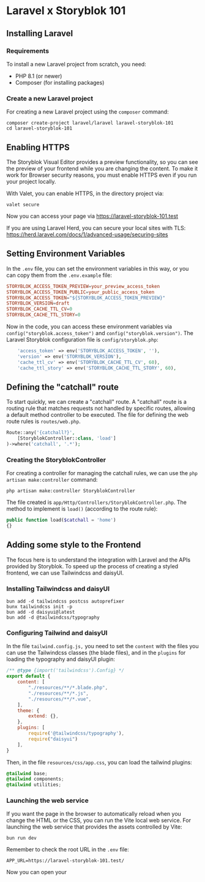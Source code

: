 # Laravel x Storyblok 101

## Installing Laravel

### Requirements
To install a new Laravel project from scratch, you need:
- PHP 8.1 (or newer)
- Composer (for installing packages)

### Create a new Laravel project
For creating a new Laravel project using the `composer` command:
```shell
composer create-project laravel/laravel laravel-storyblok-101
cd laravel-storyblok-101
```


## Enabling HTTPS
The Storyblok Visual Editor provides a preview functionality, so you can see the preview of your frontend while you are changing the content. To make it work for Browser security reasons, you must enable HTTPS even if you run your project locally.

With Valet, you can enable HTTPS, in the directory project via:

```shell
valet secure
```

Now you can access your page via https://laravel-storyblok-101.test

If you are using Laravel Herd, you can secure your local sites with TLS: https://herd.laravel.com/docs/1/advanced-usage/securing-sites


## Setting Environment Variables

In the `.env` file, you can set the environment variables in this way, or you can copy them from the `.env.example` file:

```conf
STORYBLOK_ACCESS_TOKEN_PREVIEW=your_preview_access_token
STORYBLOK_ACCESS_TOKEN_PUBLIC=your_public_access_token
STORYBLOK_ACCESS_TOKEN="${STORYBLOK_ACCESS_TOKEN_PREVIEW}"
STORYBLOK_VERSION=draft
STORYBLOK_CACHE_TTL_CV=0
STORYBLOK_CACHE_TTL_STORY=0
```

Now in the code, you can access these environment variables via `config("storyblok.access_token")` and `config("storyblok.version")`. The Laravel Storyblok configuration file is `config/storyblok.php`:
```php
    'access_token' => env('STORYBLOK_ACCESS_TOKEN', ''),
    'version' => env('STORYBLOK_VERSION'),
    'cache_ttl_cv' => env('STORYBLOK_CACHE_TTL_CV', 60),
    'cache_ttl_story' => env('STORYBLOK_CACHE_TTL_STORY', 60),
```


## Defining the "catchall" route
To start quickly, we can create a "catchall" route. A "catchall" route is a routing rule that matches requests not handled by specific routes, allowing a default method controller to be executed.
The file for defining the web route rules is `routes/web.php`.

```php
Route::any('{catchall?}',
    [StoryblokController::class, 'load']
)->where('catchall', '.*');
```


### Creating the StoryblokController

For creating a controller for managing the catchall rules, we can use the `php artisan make:controller` command:
```shell
php artisan make:controller StoryblokController
```
The file created is `app/Http/Controllers/StoryblokController.php`.
The method to implement is `load()` (according to the route rule):

```php
public function load($catchall = 'home')
{}
```

## Adding some style to the Frontend

The focus here is to understand the integration with Laravel and the APIs provided by Storyblok. To speed up the process of creating a styled frontend, we can use Tailwindcss and daisyUI.

### Installing Tailwindcss and daisyUI

```shell
bun add -d tailwindcss postcss autoprefixer
bunx tailwindcss init -p
bun add -d daisyui@latest
bun add -d @tailwindcss/typography
```

### Configuring Tailwind and daisyUI

In the file `tailwind.config.js,` you need to set the `content` with the files you can use the Tailwindcss classes (the blade files), and in the `plugins` for loading the typography and daisyUI plugin:

```js
/** @type {import('tailwindcss').Config} */
export default {
    content: [
        "./resources/**/*.blade.php",
        "./resources/**/*.js",
        "./resources/**/*.vue",
    ],
    theme: {
        extend: {},
    },
    plugins: [
        require('@tailwindcss/typography'),
        require("daisyui")
    ],
}
```

Then, in the file `resources/css/app.css`, you can load the tailwind plugins:

```css
@tailwind base;
@tailwind components;
@tailwind utilities;
```

### Launching the web service
If you want the page in the browser to automatically reload when you change the HTML or the CSS, you can run the Vite local web service.
For launching the web service that provides the assets controlled by Vite:

```
bun run dev
```

Remember to check the root URL in the `.env` file:

```
APP_URL=https://laravel-storyblok-101.test/
```

Now you can open your
